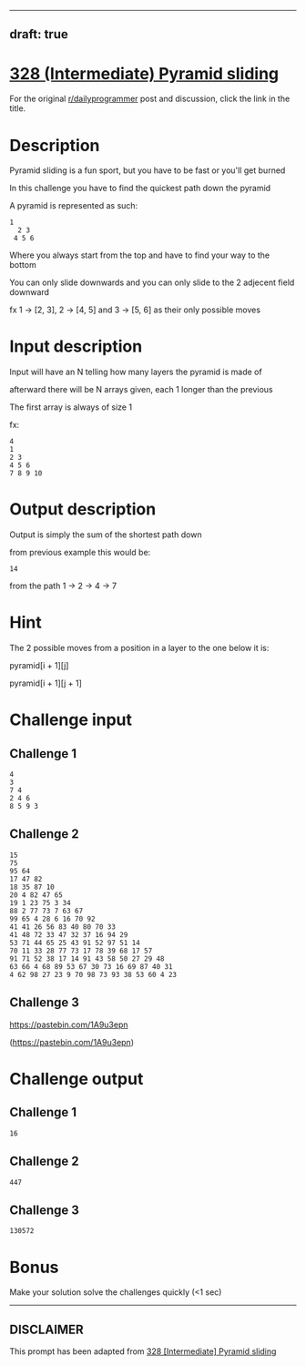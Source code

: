 ---
draft: true
----

# [328 (Intermediate) Pyramid sliding](https://www.reddit.com/r/dailyprogrammer/comments/6vi9ro/170823_challenge_328_intermediate_pyramid_sliding/)

For the original [r/dailyprogrammer](https://www.reddit.com/r/dailyprogrammer/) post and discussion, click the link in the title.

# Description
Pyramid sliding is a fun sport, but you have to be fast or you'll get burned

In this challenge you have to find the quickest path down the pyramid

A pyramid is represented as such:


```
1
  2 3
 4 5 6
```
Where you always start from the top and have to find your way to the bottom

You can only slide downwards and you can only slide to the 2 adjecent field downward

fx 1 -> [2, 3], 2 -> [4, 5] and 3 -> [5, 6] as their only possible moves

# Input description
Input will have an N telling how many layers the pyramid is made of

afterward there will be N arrays given, each 1 longer than the previous

The first array is always of size 1

fx:


```
4
1
2 3
4 5 6
7 8 9 10
```
# Output description
Output is simply the sum of the shortest path down

from previous example this would be:


```
14
```
from the path 1 -> 2 -> 4 -> 7

# Hint
The 2 possible moves from a position in a layer to the one below it is:

pyramid[i + 1][j] 

pyramid[i + 1][j + 1]

# Challenge input
## Challenge 1

```
4
3
7 4 
2 4 6 
8 5 9 3
```
## Challenge 2

```
15
75
95 64
17 47 82
18 35 87 10
20 4 82 47 65
19 1 23 75 3 34
88 2 77 73 7 63 67
99 65 4 28 6 16 70 92
41 41 26 56 83 40 80 70 33
41 48 72 33 47 32 37 16 94 29
53 71 44 65 25 43 91 52 97 51 14
70 11 33 28 77 73 17 78 39 68 17 57
91 71 52 38 17 14 91 43 58 50 27 29 48
63 66 4 68 89 53 67 30 73 16 69 87 40 31
4 62 98 27 23 9 70 98 73 93 38 53 60 4 23
```
## Challenge 3
https://pastebin.com/1A9u3epn

(https://pastebin.com/1A9u3epn)
# Challenge output
## Challenge 1

```
16
```
## Challenge 2

```
447
```
## Challenge 3

```
130572
```
# Bonus
Make your solution solve the challenges quickly (<1 sec)


----
## **DISCLAIMER**
This prompt has been adapted from [328 [Intermediate] Pyramid sliding](https://www.reddit.com/r/dailyprogrammer/comments/6vi9ro/170823_challenge_328_intermediate_pyramid_sliding/
)

